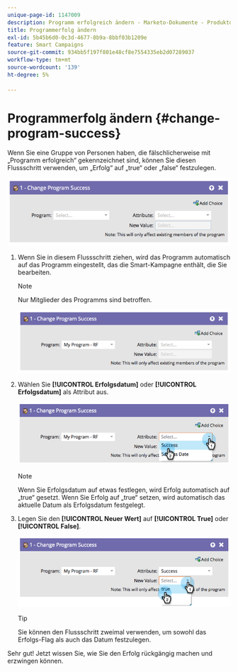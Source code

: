 ```yaml
---
unique-page-id: 1147009
description: Programm erfolgreich ändern - Marketo-Dokumente - Produktdokumentation
title: Programmerfolg ändern
exl-id: 5b45b6d0-0c3d-4677-8b9a-8bbf03b1209e
feature: Smart Campaigns
source-git-commit: 934bb5f197f801e48cf8e7554335eb2d07289037
workflow-type: tm+mt
source-wordcount: '139'
ht-degree: 5%

---
```


# Programmerfolg ändern {#change-program-success}

Wenn Sie eine Gruppe von Personen haben, die fälschlicherweise mit „Programm erfolgreich“ gekennzeichnet sind, können Sie diesen Flussschritt verwenden, um „Erfolg“ auf „true“ oder „false“ festzulegen.

![](assets/change-program-success-1.png)

1. Wenn Sie in diesem Flussschritt ziehen, wird das Programm automatisch auf das Programm eingestellt, das die Smart-Kampagne enthält, die Sie bearbeiten.

   >[!NOTE]
   >
   >Nur Mitglieder des Programms sind betroffen.

   ![](assets/change-program-success-2.png)

1. Wählen Sie **[!UICONTROL Erfolgsdatum]** oder **[!UICONTROL Erfolgsdatum]** als Attribut aus.

   ![](assets/change-program-success-3.png)

   >[!NOTE]
   >
   >Wenn Sie Erfolgsdatum auf etwas festlegen, wird Erfolg automatisch auf „true“ gesetzt. Wenn Sie Erfolg auf „true“ setzen, wird automatisch das aktuelle Datum als Erfolgsdatum festgelegt.

1. Legen Sie den **[!UICONTROL Neuer Wert]** auf **[!UICONTROL True]** oder **[!UICONTROL False]**.

   ![](assets/change-program-success-4.png)

   >[!TIP]
   >
   >Sie können den Flussschritt zweimal verwenden, um sowohl das Erfolgs-Flag als auch das Datum festzulegen.

Sehr gut! Jetzt wissen Sie, wie Sie den Erfolg rückgängig machen und erzwingen können.
